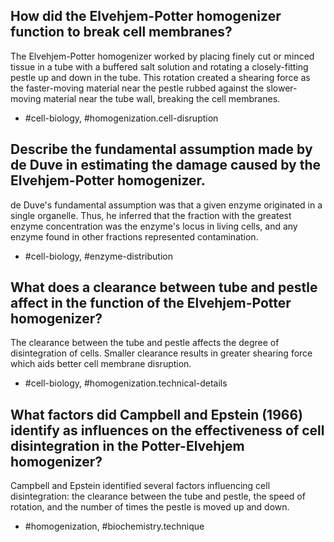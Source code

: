 ## How did the Elvehjem-Potter homogenizer function to break cell membranes?

The Elvehjem-Potter homogenizer worked by placing finely cut or minced tissue in a tube with a buffered salt solution and rotating a closely-fitting pestle up and down in the tube. This rotation created a shearing force as the faster-moving material near the pestle rubbed against the slower-moving material near the tube wall, breaking the cell membranes.

- #cell-biology, #homogenization.cell-disruption

## Describe the fundamental assumption made by de Duve in estimating the damage caused by the Elvehjem-Potter homogenizer.

de Duve's fundamental assumption was that a given enzyme originated in a single organelle. Thus, he inferred that the fraction with the greatest enzyme concentration was the enzyme's locus in living cells, and any enzyme found in other fractions represented contamination.

- #cell-biology, #enzyme-distribution

## What does a clearance between tube and pestle affect in the function of the Elvehjem-Potter homogenizer?

The clearance between the tube and pestle affects the degree of disintegration of cells. Smaller clearance results in greater shearing force which aids better cell membrane disruption.

- #cell-biology, #homogenization.technical-details

## What factors did Campbell and Epstein (1966) identify as influences on the effectiveness of cell disintegration in the Potter-Elvehjem homogenizer?

Campbell and Epstein identified several factors influencing cell disintegration: the clearance between the tube and pestle, the speed of rotation, and the number of times the pestle is moved up and down.

- #homogenization, #biochemistry.technique